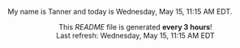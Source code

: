My name is Tanner and today is Wednesday, May 15, 11:15 AM EDT.

<p align="center">This <i>README</i> file is generated <b>every 3 hours</b>!</br>Last refresh: Wednesday, May 15, 11:15 AM EDT<br /></p>
